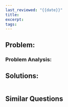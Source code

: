 ```yaml
---
last_reviewed: "{{date}}"
title: 
excerpt: 
tags:
---
```

## Problem:

### Problem Analysis:

## Solutions:

```python
```

## Similar Questions